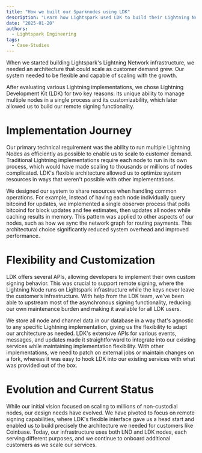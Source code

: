 ```yaml
---
title: "How we built our Sparknodes using LDK"
description: "Learn how Lightspark used LDK to build their Lightning Network infrastructure"
date: "2025-01-20"
authors:
  - Lightspark Engineering
tags:
  - Case-Studies
---
```


When we started building Lightspark's Lightning Network infrastructure, we needed an architecture that could scale as customer demand grew. Our system needed to be flexible and capable of scaling with the growth.

After evaluating various Lightning implementations, we chose Lightning Development Kit (LDK) for two key reasons: its unique ability to manage multiple nodes in a single process and its customizability, which later allowed us to build our remote signing functionality.

# Implementation Journey

Our primary technical requirement was the ability to run multiple Lightning Nodes as efficiently as possible to enable us to scale to customer demand. Traditional Lightning implementations require each node to run in its own process, which would have made scaling to thousands or millions of nodes complicated. LDK's flexible architecture allowed us to optimize system resources in ways that weren't possible with other implementations.

We designed our system to share resources when handling common operations. For example, instead of having each node individually query bitcoind for updates, we implemented a single observer process that polls bitcoind for block updates and fee estimates, then updates all nodes while caching results in memory. This pattern was applied to other aspects of our nodes, such as how we sync the network graph for routing payments. This architectural choice significantly reduced system overhead and improved performance.

# Flexibility and Customization

LDK offers several APIs, allowing developers to implement their own custom signing behavior. This was crucial to support remote signing, where the Lightning Node runs on Lightspark infrastructure while the keys never leave the customer’s infrastructure. With help from the LDK team, we’ve been able to upstream most of the asynchronous signing functionality, reducing our own maintenance burden and making it available for all LDK users.

We store all node and channel data in our database in a way that's agnostic to any specific Lightning implementation, giving us the flexibility to adapt our architecture as needed. LDK's extensive APIs for various events, messages, and updates made it straightforward to integrate into our existing services while maintaining implementation flexibility. With other implementations, we need to patch on external jobs or maintain changes on a fork, whereas it was easy to hook LDK into our existing services with what was provided out of the box.

# Evolution and Current Status

While our initial vision focused on scaling to millions of non-custodial nodes, our design needs have evolved. We have pivoted to focus on remote signing capabilities, where LDK's flexible interface gave us a head start and enabled us to build precisely the architecture we needed for customers like Coinbase. Today, our infrastructure uses both LND and LDK nodes, each serving different purposes, and we continue to onboard additional customers as we scale our services.
